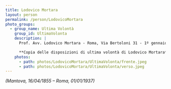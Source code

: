 ```yaml
---
title: Lodovico Mortara
layout: person
permalink: /person/LodovicoMortara
photo_groups:
  - group_name: Ultima Volontà
    group_id: UltimaVolonta
    description: |
      Prof. Avv. Lodovico Mortara - Roma, Via Bertoloni 31 - 1º gennaio 1937

      **Copia delle disposizioni di ultima volontà di Lodovico Mortara**
    photos:
      - path: photos/LodovicoMortara/UltimaVolonta/frente.jpeg
      - path: photos/LodovicoMortara/UltimaVolonta/verso.jpeg
---
```


_(Mantova, 16/04/1855 – Roma, 01/01/1937)_
